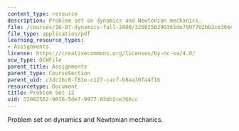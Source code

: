 ```yaml
---
content_type: resource
description: Problem set on dynamics and Newtonian mechanics.
file: /courses/16-07-dynamics-fall-2009/3208256290365de7997702bb2ce366cc_MIT16_07F09_hw12.pdf
file_type: application/pdf
learning_resource_types:
- Assignments
license: https://creativecommons.org/licenses/by-nc-sa/4.0/
ocw_type: OCWFile
parent_title: Assignments
parent_type: CourseSection
parent_uid: c3dc16c0-f81e-c127-cacf-b8aa30fa4f1b
resourcetype: Document
title: Problem Set 12
uid: 32082562-9036-5de7-9977-02bb2ce366cc
---
```

Problem set on dynamics and Newtonian mechanics.